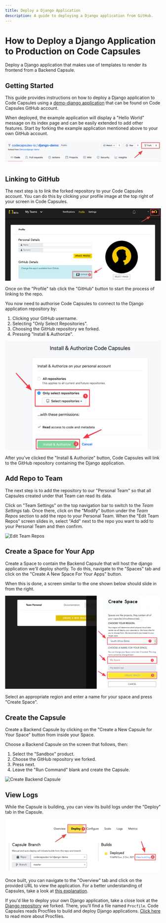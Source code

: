 ```yaml
---
title: Deploy a Django Application
description: A guide to deploying a Django application from GitHub.
---
```


# How to Deploy a Django Application to Production on Code Capsules

Deploy a Django application that makes use of templates to render its frontend from a Backend Capsule.

## Getting Started

This guide provides instructions on how to deploy a Django application to Code Capsules using a [demo-django application](https://github.com/codecapsules-io/django-demo) that can be found on Code Capsules GitHub account. 

When deployed, the example application will display a "Hello World" message on its index page and can be easily extended to add other features. Start by forking the example application mentioned above to your own GitHub account. 

![Demo Django](../assets/deployment/django/cc-django-demo-repo.png)

## Linking to GitHub

The next step is to link the forked repository to your Code Capsules account. You can do this by clicking your profile image at the top right of your screen in Code Capsules. 

![git-button](../assets/deployment/java/git-button.png)

Once on the "Profile" tab click the "GitHub" button to start the process of linking to the repo. 

You now need to authorise Code Capsules to connect to the Django application repository by:

1. Clicking your GitHub username.
2. Selecting "Only Select Repositories".
3. Choosing the GitHub repository we forked.
4. Pressing "Install & Authorize".

![Install & authorize github](../assets/deployment/python/github-integration.png)

After you've clicked the "Install & Authorize" button, Code Capsules will link to the GitHub repository containing the Django application. 

## Add Repo to Team

The next step is to add the repository to our "Personal Team" so that all Capsules created under that Team can read its data.

Click on "Team Settings" on the top navigation bar to switch to the _Team Settings_ tab. Once there, click on the "Modify" button under the _Team Repos_ section to add the repo to your Personal Team. When the "Edit Team Repos" screen slides in, select "Add" next to the repo you want to add to your Personal Team and then confirm. 

![Edit Team Repos](../assets/deployment/python/team-repos.gif)

## Create a Space for Your App

Create a Space to contain the Backend Capsule that will host the django application we'll deploy shortly. To do this, navigate to the "Spaces" tab and click on the "Create A New Space For Your Apps" button.



When this is done, a screen similar to the one shown below should slide in from the right.

![space name](../assets/deployment/python/space-name.png)

Select an appropriate region and enter a name for your space and press "Create Space".

## Create the Capsule

Create a Backend Capsule by clicking on the "Create a New Capsule for Your Space" button from inside your Space.


Choose a Backend Capsule on the screen that follows, then:

1. Select the "Sandbox" product.
2. Choose the GitHub repository we forked.
3. Press next.
4. Leave the "Run Command" blank and create the Capsule.

![Create Backend Capsule](../assets/deployment/java/creating-backend-capsule.gif)

## View Logs

While the Capsule is building, you can view its build logs under the "Deploy" tab in the Capsule.  

![Build logs](../assets/deployment/django/backend-capsule-build-logs.png)

Once built, you can navigate to the "Overview" tab and click on the provided URL to view the application.
For a better understanding of Capsules, take a look at [this explanation](https://codecapsules.io/docs/FAQ/what-is-a-capsule).

If you'd like to deploy your own Django application, take a close look at the [Django repository](https://github.com/codecapsules-io/django-demo) we forked. There, you'll find a file named `Procfile`. Code Capsules reads Procfiles to build and deploy Django applications. [Click here](https://pythonhosted.org/deis/using_deis/process-types/) to read more about Procfiles.
